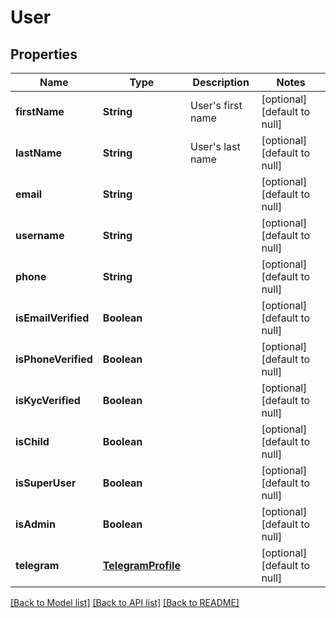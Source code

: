 # User
## Properties

| Name | Type | Description | Notes |
|------------ | ------------- | ------------- | -------------|
| **firstName** | **String** | User&#39;s first name | [optional] [default to null] |
| **lastName** | **String** | User&#39;s last name | [optional] [default to null] |
| **email** | **String** |  | [optional] [default to null] |
| **username** | **String** |  | [optional] [default to null] |
| **phone** | **String** |  | [optional] [default to null] |
| **isEmailVerified** | **Boolean** |  | [optional] [default to null] |
| **isPhoneVerified** | **Boolean** |  | [optional] [default to null] |
| **isKycVerified** | **Boolean** |  | [optional] [default to null] |
| **isChild** | **Boolean** |  | [optional] [default to null] |
| **isSuperUser** | **Boolean** |  | [optional] [default to null] |
| **isAdmin** | **Boolean** |  | [optional] [default to null] |
| **telegram** | [**TelegramProfile**](TelegramProfile.md) |  | [optional] [default to null] |

[[Back to Model list]](../README.md#documentation-for-models) [[Back to API list]](../README.md#documentation-for-api-endpoints) [[Back to README]](../README.md)

